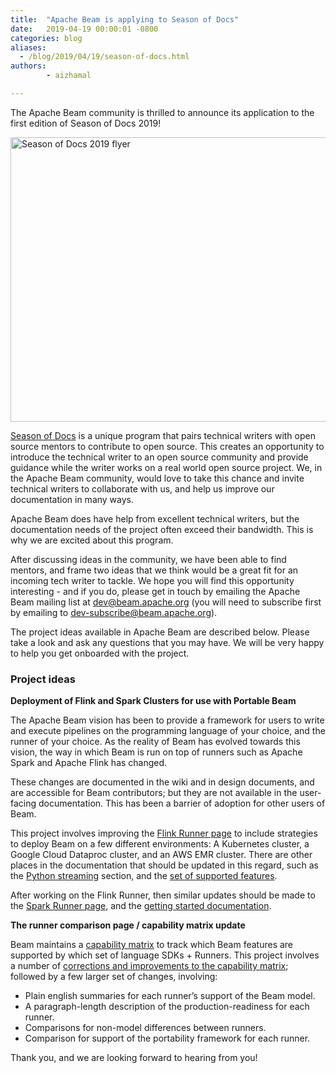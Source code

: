 ```yaml
---
title:  "Apache Beam is applying to Season of Docs"
date:   2019-04-19 00:00:01 -0800
categories: blog
aliases:
  - /blog/2019/04/19/season-of-docs.html
authors:
        - aizhamal

---
```

<!--
Licensed under the Apache License, Version 2.0 (the "License");
you may not use this file except in compliance with the License.
You may obtain a copy of the License at

http://www.apache.org/licenses/LICENSE-2.0

Unless required by applicable law or agreed to in writing, software
distributed under the License is distributed on an "AS IS" BASIS,
WITHOUT WARRANTIES OR CONDITIONS OF ANY KIND, either express or implied.
See the License for the specific language governing permissions and
limitations under the License.
-->


The Apache Beam community is thrilled to announce its application to the first edition of  Season of Docs 2019! 

<!--more-->

<img src="/images/blog/SoD.png" alt="Season of Docs 2019 flyer" height="455" width="640" >

[Season of Docs](https://developers.google.com/season-of-docs/) is a unique program that pairs technical writers with open source mentors to contribute to open source. This creates an opportunity to introduce the technical writer to an open source community and provide guidance while the writer works on a real world open source project. We, in the Apache Beam community, would love to take this chance and invite technical writers to collaborate with us, and help us improve our documentation in many ways.

Apache Beam does have help from excellent technical writers, but the documentation needs of the project often exceed their bandwidth. This is why we are excited about this program.

After discussing ideas in the community, we have been able to find mentors, and frame two ideas that we think would be a great fit for an incoming tech writer to tackle. We hope you will find this opportunity interesting - and if you do, please get in touch by emailing the Apache Beam mailing list at [dev@beam.apache.org](mailto:dev@beam.apache.org) (you will need to subscribe first by emailing to [dev-subscribe@beam.apache.org](mailto:dev-subscribe@beam.apache.org)).  

The project ideas available in Apache Beam are described below. Please take a look and ask any questions that you may have. We will be very happy to help you get onboarded with the project.

### Project ideas

**Deployment of Flink and Spark Clusters for use with Portable Beam**

The Apache Beam vision has been to provide a framework for users to write and execute pipelines on the programming language of your choice, and the runner of your choice. As the reality of Beam has evolved towards this vision, the way in which Beam is run on top of runners such as Apache Spark and Apache Flink has changed.

These changes are documented in the wiki and in design documents, and are accessible for Beam contributors; but they are not available in the user-facing documentation. This has been a barrier of adoption for other users of Beam.

This project involves improving the [Flink Runner page](https://beam.apache.org/documentation/runners/flink/ ) to include strategies to deploy Beam on a few different environments: A Kubernetes cluster, a Google Cloud Dataproc cluster, and an AWS EMR cluster. There are other places in the documentation that should be updated in this regard, such as the [Python streaming](https://beam.apache.org/documentation/sdks/python-streaming/) section, and the [set of supported features](https://beam.apache.org/documentation/sdks/python-streaming/#unsupported-features).

After working on the Flink Runner, then similar updates should be made to the [Spark Runner page](https://beam.apache.org/documentation/runners/spark/), and the [getting started documentation](https://beam.apache.org/get-started/beam-overview/).


**The runner comparison page / capability matrix update**

Beam maintains a [capability matrix](https://beam.apache.org/documentation/runners/capability-matrix/) to track which Beam features are supported by which set of language SDKs + Runners.
This project involves a number of [corrections and improvements to the capability matrix](https://issues.apache.org/jira/browse/BEAM-2888 ); followed by a few larger set of changes, involving:

- Plain english summaries for each runner’s support of the Beam model.
- A paragraph-length description of the production-readiness for each runner.
- Comparisons for non-model differences between runners.
- Comparison for support of the portability framework for each runner.


Thank you, and we are looking forward to hearing from you!

